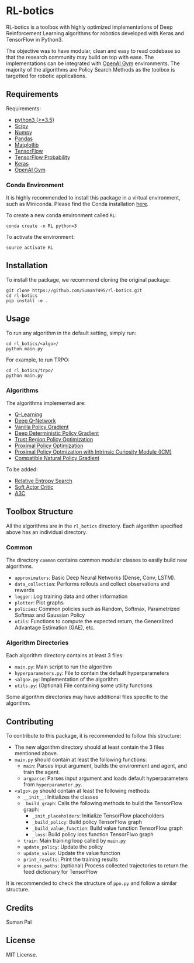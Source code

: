 # RL-botics
RL-botics is a toolbox with highly optimized implementations of Deep Reinforcement Learning algorithms for robotics developed with Keras and TensorFlow in Python3.

The objective was to have modular, clean and easy to read codebase so that the research community may build on top with ease. The implementations can be integrated with [OpenAI Gym](https://github.com/openai/gym) environments. The majority of the algorithms are Policy Search Methods as the toolbox is targetted for robotic applications.

## Requirements
Requirements:
- [python3 (>=3.5)](https://www.python.org/downloads/)
- [Scipy](https://www.scipy.org/)
- [Numpy](http://www.numpy.org/)
- [Pandas](https://pandas.pydata.org/)
- [Matplotlib](https://matplotlib.org/)
- [TensorFlow](https://www.tensorflow.org/)
- [TensorFlow Probability](https://www.tensorflow.org/probability)
- [Keras](https://keras.io/)
- [OpenAI Gym](https://github.com/openai/gym)

### Conda Environment
It is highly recommended to install this package in a virtual environment, such as Miniconda. Please find the Conda installation [here](https://conda.io/projects/conda/en/latest/user-guide/install/index.html).

To create a new conda environment called `RL`:
```
conda create -n RL python=3
```

To activate the environment:
```
source activate RL
```
## Installation
To install the package, we recommend cloning the original package:
```
git clone https://github.com/Suman7495/rl-botics.git
cd rl-botics
pip install -e .
```

## Usage
To run any algorithm in the default setting, simply run:
```
cd rl_botics/<algo>/
python main.py
```
For example, to run TRPO:
```
cd rl_botics/trpo/
python main.py
```
### Algorithms
The algorithms implemented are:
- [Q-Learning](https://link.springer.com/article/10.1007/BF00992698)
- [Deep Q-Network](https://storage.googleapis.com/deepmind-media/dqn/DQNNaturePaper.pdf)
- [Vanilla Policy Gradient](http://www-anw.cs.umass.edu/~barto/courses/cs687/williams92simple.pdf)
- [Deep Deterministic Policy Gradient](https://arxiv.org/abs/1509.02971)
- [Trust Region Policy Optimization](https://arxiv.org/abs/1502.05477)
- [Proximal Policy Optimization](https://arxiv.org/abs/1707.06347)
- [Proximal Policy Optmization with Intrinsic Curiosity Module (ICM)](https://arxiv.org/abs/1705.05363)
- [Compatible Natural Policy Gradient](https://arxiv.org/abs/1902.02823)

To be added:
- [Relative Entropy Search](http://jmlr.org/papers/v18/16-142.html)
- [Soft Actor Critic](https://arxiv.org/abs/1801.01290)
- [A3C](https://arxiv.org/abs/1602.01783)

## Toolbox Structure
All the algorithms are in the `rl_botics` directory. Each algorithm specified above has an individual directory.

### Common
The directory `common` contains common modular classes to easily build new algorithms.
- `approximators`: Basic Deep Neural Networks (Dense, Conv, LSTM).
- `data_collection`: Performs rollouts and collect observations and rewards
- `logger`: Log training data and other information
- `plotter`: Plot graphs
- `policies`: Common policies such as Random, Softmax, Parametrized Softmax and Gaussian Policy
- `utils`: Functions to compute the expected return, the Generalized Advantage Estimation (GAE), etc.

### Algorithm Directories
Each algorithm directory contains at least 3 files:
- `main.py`: Main script to run the algorithm
- `hyperparameters.py`: File to contain the default hyperparameters
- `<algo>.py`: Implementation of the algorithm
- `utils.py`: (Optional) File containing some utility functions

Some algorithm directories may have additional files specific to the algorithm.

## Contributing
To contribute to this package, it is recommended to follow this structure:
- The new algorithm directory should at least contain the 3 files mentioned above.
- `main.py` should contain at least the following functions:
  - `main`: Parses input argument, builds the environment and agent, and train the agent.
  - `argparse`: Parses input argument and loads default hyperparameters from `hyperparameter.py`.
- `<algo>.py` should contain at least the following methods:
  - `__init__`: Initializes the classes
  - `_build_graph`: Calls the following methods to build the TensorFlow graph: 
    - `_init_placeholders`: Initialize TensorFlow placeholders
    - `_build_policy`: Build policy TensorFlow graph
    - `_build_value_function`: Build value function TensorFlow graph
    - `_loss`: Build policy loss function TensorFlwo graph
  - `train`: Main training loop called by `main.py`
  - `update_policy`: Update the policy
  - `update_value`: Update the value function
  - `print_results`: Print the training results
  - `process_paths`: (optional) Process collected trajectories to return the feed dictionary for TensorFlow

It is recommended to check the structure of `ppo.py` and follow a similar structure.

## Credits
Suman Pal

## License
MIT License.
